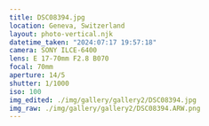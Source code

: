 ```yaml
---
title: DSC08394.jpg
location: Geneva, Switzerland
layout: photo-vertical.njk
datetime_taken: "2024:07:17 19:57:18"
camera: SONY ILCE-6400
lens: E 17-70mm F2.8 B070
focal: 70mm
aperture: 14/5
shutter: 1/1000
iso: 100
img_edited: ./img/gallery/gallery2/DSC08394.jpg
img_raw: ./img/gallery/gallery2/DSC08394.ARW.png
---
```

